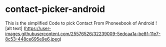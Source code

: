 # contact-picker-android
This is the simplified Code to pick Contact From Phoneebook of Android
![alt text] (https://user-images.githubusercontent.com/25576526/32239009-5edcaa1a-be8f-11e7-8c53-448ce695e9e6.jpeg)
